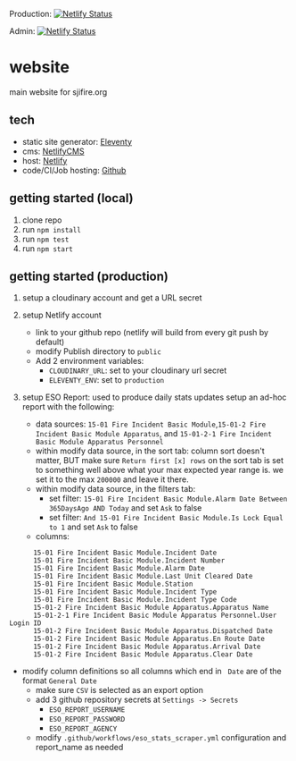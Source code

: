 Production: [![Netlify Status](https://api.netlify.com/api/v1/badges/28bc440c-5eb0-4464-a8d8-a980573ffea2/deploy-status)](https://app.netlify.com/sites/sjifire/deploys)

Admin: [![Netlify Status](https://api.netlify.com/api/v1/badges/3cf1d290-9e0f-4d4e-8eee-58784cce4ef6/deploy-status)](https://app.netlify.com/sites/sjifire-admin/deploys)

# website
main website for sjifire.org

## tech
- static site generator: [Eleventy](https://www.11ty.dev/)
- cms: [NetlifyCMS](https://www.netlifycms.org/)
- host: [Netlify](https://www.netlify.com/)
- code/CI/Job hosting: [Github](https://www.github.com)


## getting started (local)
1. clone repo
1. run `npm install`
1. run `npm test`
1. run `npm start`

## getting started (production)
1. setup a cloudinary account and get a URL secret
1. setup Netlify account
   * link to your github repo (netlify will build from every git push by default)
   * modify Publish directory to `public`
   * Add 2 environment variables: 
     * `CLOUDINARY_URL`: set to your cloudinary url secret
     * `ELEVENTY_ENV`: set to `production`

1. setup ESO Report: used to produce daily stats updates
  setup an ad-hoc report with the following:
   * data sources: `15-01 Fire Incident Basic Module`,`15-01-2 Fire Incident Basic Module Apparatus`, and `15-01-2-1 Fire Incident Basic Module Apparatus Personnel`
   * within modify data source, in the sort tab: column sort doesn't matter, BUT make sure `Return first [x] rows` on the sort tab is set to something well above what your max expected year range is.  we set it to the max `200000` and leave it there.
   * within modify data source, in the filters tab: 
      * set filter: `15-01 Fire Incident Basic Module.Alarm Date Between 365DaysAgo AND Today` and set `Ask` to false
      * set filter: `And 15-01 Fire Incident Basic Module.Is Lock Equal to 1` and set `Ask` to false
   * columns: 
```
      15-01 Fire Incident Basic Module.Incident Date
      15-01 Fire Incident Basic Module.Incident Number
      15-01 Fire Incident Basic Module.Alarm Date
      15-01 Fire Incident Basic Module.Last Unit Cleared Date
      15-01 Fire Incident Basic Module.Station
      15-01 Fire Incident Basic Module.Incident Type
      15-01 Fire Incident Basic Module.Incident Type Code
      15-01-2 Fire Incident Basic Module Apparatus.Apparatus Name
      15-01-2-1 Fire Incident Basic Module Apparatus Personnel.User Login ID
      15-01-2 Fire Incident Basic Module Apparatus.Dispatched Date
      15-01-2 Fire Incident Basic Module Apparatus.En Route Date
      15-01-2 Fire Incident Basic Module Apparatus.Arrival Date
      15-01-2 Fire Incident Basic Module Apparatus.Clear Date
```

   * modify column definitions so all columns which end in ` Date` are of the format `General Date`
      * make sure `CSV` is selected as an export option
      * add 3 github repository secrets at `Settings -> Secrets`
        * `ESO_REPORT_USERNAME`
        * `ESO_REPORT_PASSWORD`
        * `ESO_REPORT_AGENCY`
      * modify `.github/workflows/eso_stats_scraper.yml` configuration and report_name as needed

